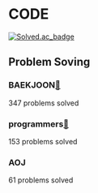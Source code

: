 # CODE

[![Solved.ac_badge](http://mazassumnida.wtf/api/mini/generate_badge?boj=bluesky5030)](https://solved.ac/bluesky5030)

## Problem Soving

### BAEKJOON[🚀](https://www.acmicpc.net/)

347 problems solved

### programmers[🚀](https://programmers.co.kr/learn/challenges?tab=all_challenges)

153 problems solved

### AOJ

61 problems solved
